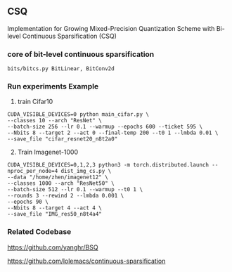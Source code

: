 ## CSQ 
    
Implementation for Growing Mixed-Precision Quantization Scheme with Bi-level Continuous Sparsification (CSQ)
 
### core of bit-level continuous sparsification
    bits/bitcs.py BitLinear, BitConv2d
    

### Run experiments Example
1. train Cifar10 

```
CUDA_VISIBLE_DEVICES=0 python main_cifar.py \
--classes 10 --arch "ResNet" \
--batch-size 256 --lr 0.1 --warmup --epochs 600 --ticket 595 \
--Nbits 8 --target 2 --act 0 --final-temp 200 --t0 1 --lmbda 0.01 \
--save_file "cifar_resnet20_n8t2a0" 
```

2. Train Imagenet-1000

```
CUDA_VISIBLE_DEVICES=0,1,2,3 python3 -m torch.distributed.launch --nproc_per_node=4 dist_img_cs.py \
--data "/home/zhen/imagenet12" \
--classes 1000 --arch "ResNet50" \
--batch-size 512 --lr 0.1 --warmup --t0 1 \
--rounds 3 --rewind 2 --lmbda 0.001 \
--epochs 90 \
--Nbits 8 --target 4 --act 4 \
--save_file "IMG_res50_n8t4a4"
```

### Related Codebase

https://github.com/yanghr/BSQ

https://github.com/lolemacs/continuous-sparsification


